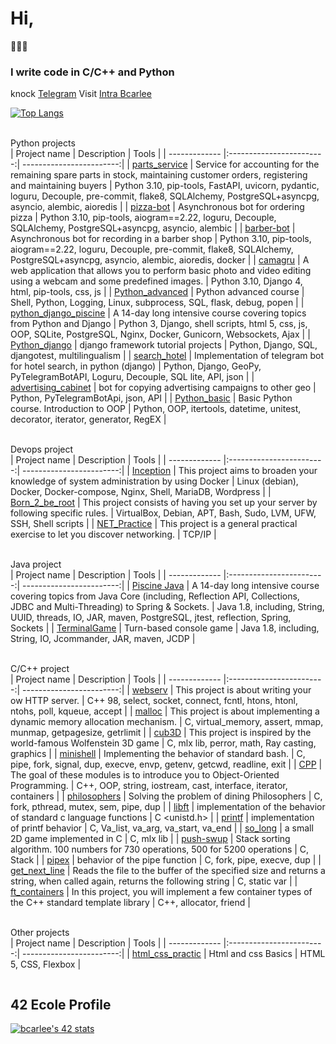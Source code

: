 # Hi,
👋👋👋  
### I write code in C/C++ and Python ###

knock [Telegram](https://t.me/ilnurZakirov)
Visit [Intra Bcarlee](https://profile.intra.42.fr/)

[![Top Langs](https://github-readme-stats.vercel.app/api/top-langs/?username=ilnrzakirov&layout=compact&langs_count=10)](https://github.com/anuraghazra/github-readme-stats)

<br> Python projects </br>
| Project name      | Description                | Tools |
| ------------- |:------------------------:| ------------------------:|
| [parts_service](https://github.com/ilnrzakirov/parts_servis)  |  Service for accounting for the remaining spare parts in stock, maintaining customer orders, registering and maintaining buyers  | Python 3.10, pip-tools, FastAPI, uvicorn, pydantic, loguru, Decouple, pre-commit, flake8, SQLAlchemy, PostgreSQL+asyncpg, asyncio, alembic, aioredis |
| [pizza-bot](https://github.com/ilnrzakirov/bot_pizza)  |  Asynchronous bot for ordering pizza  | Python 3.10, pip-tools, aiogram==2.22, loguru, Decouple,  SQLAlchemy, PostgreSQL+asyncpg, asyncio, alembic |
| [barber-bot](https://github.com/ilnrzakirov/bot_friend)  |  Asynchronous bot for recording in a barber shop  | Python 3.10, pip-tools, aiogram==2.22, loguru, Decouple, pre-commit, flake8, SQLAlchemy, PostgreSQL+asyncpg, asyncio, alembic, aioredis, docker |
| [camagru](https://github.com/ilnrzakirov/camagru)  |  A web application that allows you to perform basic photo and video editing using a webcam and some predefined images.  | Python 3.10, Django 4, html, pip-tools, css, js |
| [Python_advanced](https://github.com/ilnrzakirov/Python_advanced) | Python advanced course  |   Shell, Python, Logging, Linux, subprocess, SQL, flask, debug, popen |
| [python_django_piscine](https://github.com/ilnrzakirov/piscine_python_django) | A 14-day long intensive course covering topics from Python and Django  |   Python 3, Django, shell scripts, html 5, css, js, OOP, SQLite, PostgreSQL, Nginx, Docker, Gunicorn, Websockets, Ajax  |
| [Python_django](https://github.com/ilnrzakirov/Python_django) | django framework tutorial projects  |   Python, Django, SQL, djangotest, multilingualism |
| [search_hotel](https://github.com/ilnrzakirov/hotels)  | Implementation of telegram bot for hotel search, in python (django)         |  Python, Django, GeoPy, PyTelegramBotAPI, Loguru, Decouple, SQL lite, API, json |
| [advertising_cabinet](https://github.com/ilnrzakirov/advertising_cabinet) | bot for copying advertising campaigns to other geo  |    Python, PyTelegramBotApi, json, API |
| [Python_basic](https://github.com/ilnrzakirov/Python_basic) | Basic Python course. Introduction to OOP  |   Python, OOP, itertools, datetime, unitest, decorator, iterator, generator, RegEX |


<br> Devops project</br>
| Project name      | Description                | Tools |
| ------------- |:------------------------:| ------------------------:|
| [Inception](https://github.com/ilnrzakirov/Inception)  |  This project aims to broaden your knowledge of system administration by using Docker    | Linux (debian), Docker, Docker-compose, Nginx, Shell, MariaDB, Wordpress |
| [Born_2_be_root](https://github.com/ilnrzakirov/born_2_be_root) | This project consists of having you set up your server by following specific rules.  |    VirtualBox, Debian, APT, Bash, Sudo, LVM, UFW, SSH, Shell scripts |
| [NET_Practice](https://github.com/ilnrzakirov/Net_Practice) | This project is a general practical exercise to let you discover networking.  |   TCP/IP |

<br> Java project</br>
| Project name      | Description                | Tools |
| ------------- |:------------------------:| ------------------------:|
| [Piscine Java](https://github.com/ilnrzakirov/piscine_java) | A 14-day long intensive course covering topics from Java Core (including, Reflection API, Collections, JDBC and Multi-Threading) to Spring & Sockets. |   Java 1.8, including, String, UUID, threads, IO, JAR, maven, PostgreSQL, jtest, reflection, Spring, Sockets   |
| [TerminalGame](https://github.com/ilnrzakirov/terminal_game) | Turn-based console game |   Java 1.8, including, String, IO, Jcommander, JAR, maven, JCDP  |

<br> C/C++ project</br>
| Project name      | Description                | Tools |
| ------------- |:------------------------:| ------------------------:|
| [webserv](https://github.com/ilnrzakirov/webserv)  |  This project is about writing your ow HTTP server.   | C++ 98, select, socket, connect, fcntl, htons, htonl, ntohs, poll, kqueue, accept |
| [malloc](https://github.com/ilnrzakirov/malloc)  |  This project is about implementing a dynamic memory allocation mechanism.    | C, virtual_memory, assert, mmap, munmap, getpagesize, getrlimit |
| [cub3D](https://github.com/ilnrzakirov/cu3D)  |  This project is inspired by the world-famous Wolfenstein 3D game    | C, mlx lib, perror, math, Ray casting, graphics |
| [minishell](https://github.com/ilnrzakirov/minishell)  | Implementing the behavior of standard bash.          |    C, pipe, fork, signal, dup, execve, envp, getenv, getcwd, readline, exit |
| [CPP](https://github.com/ilnrzakirov/CPP) | The goal of these modules is to introduce you to Object-Oriented Programming.  |   C++, OOP, string, iostream, cast, interface, iterator, containers |
| [philosophers](https://github.com/ilnrzakirov/philosophers)  | Solving the problem of dining Philosophers         |    C, fork, pthread, mutex, sem, pipe, dup |
| [libft](https://github.com/ilnrzakirov/libft)  |  implementation of the behavior of standard c language functions    | C <unistd.h> |
| [printf](https://github.com/ilnrzakirov/ft_printf)     | implementation of printf behavior |   С, Va_list, va_arg, va_start, va_end |
| [so_long](https://github.com/ilnrzakirov/so_long)  | a small 2D game implemented in C         |    C, mlx lib |
| [push-swup](https://github.com/ilnrzakirov/push_swap)  | Stack sorting algorithm. 100 numbers for 730 operations, 500 for 5200 operations         |    C, Stack |
| [pipex](https://github.com/ilnrzakirov/pipex) | behavior of the pipe function         |    C, fork, pipe, execve, dup |
| [get_next_line](https://github.com/ilnrzakirov/get_next_line) | Reads the file to the buffer of the specified size and returns a string, when called again, returns the following string        |    C, static var |
| [ft_containers](https://github.com/ilnrzakirov/ft_containers)  | In this project, you will implement a few container types of the C++ standard template library         |    C++, allocator, friend |

<br> Other projects </br>
| Project name      | Description                | Tools |
| ------------- |:------------------------:| ------------------------:|
| [html_css_practic](https://github.com/ilnrzakirov/html_css_practic) | Html and css Basics  |   HTML 5, CSS, Flexbox  |

<img src="https://komarev.com/ghpvc/?username=ilnrzakirov&style=plastic&color=green&label=PROFILE+VIEWS" alt=""/>

## 42 Ecole Profile
[![bcarlee's 42 stats](https://badge42.vercel.app/api/v2/cl1w1089o001109l4bwx8xiuf/stats?cursusId=21&coalitionId=102)](https://github.com/JaeSeoKim/badge42)
